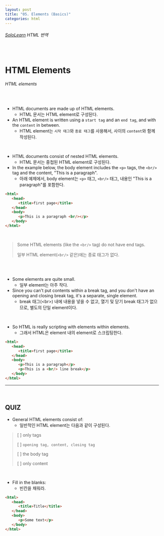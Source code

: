 ```yaml
---
layout: post
title: "05. Elements (Basics)"
categories: html
---
```


###### [SoloLearn](https://www.sololearn.com/) HTML 번역

<br>

# HTML Elements

###### HTML elements

<br>

- HTML documents are made up of HTML elements.
  - HTML 문서는 HTML element로 구성된다.
- An HTML element is written using a `start tag` and an `end tag`, and with the `content` in between.
  - HTML element는 `시작 태그`와 `종료 태그`를 사용해서, 사이의 `content`와 함께 작성된다.

<br>

- HTML documents consist of nested HTML elements.
  - HTML 문서는 중첩된 HTML element로 구성된다.
- In the example below, the body element includes the `<p>` tags, the `<br/>` tag and the content, "This is a paragraph".
  - 아래 예제에서, body element는 `<p>` 태그, `<br/>` 태그, 내용인 "This is a paragraph"를 포함한다.

```html
<html>
   <head>
      <title>first page</title>
   </head>
   <body>
      <p>This is a paragraph <br/></p>
   </body>
</html>
```

<br>

> Some HTML elements (like the `<br/>` tag) do not have end tags.
>
> 일부 HTML element(`<br/>` 같은)에는 종료 태그가 없다.

<br>

<br>

- Some elements are quite small.
  - 일부 element는 아주 작다.
- Since you can't put contents within a break tag, and you don't have an opening and closing break tag, it's a separate, single element.
  - break 태그(\<br>) 내에 내용을 넣을 수 없고, 열기 및 닫기 break 태그가 없으므로, 별도의 단일 element이다.

<br>

- So HTML is really scripting with elements within elements.
  - 그래서 HTML은 element 내의 element로 스크립팅한다.

```html
<html>
   <head>
      <title>first page</title>
   </head>
   <body>
      <p>This is a paragraph</p>
      <p>This is a <br/> line break</p>
   </body>
</html>
```

------

<br>

## QUIZ

- General HTML elements consist of:
  - 일반적인 HTML element는 다음과 같이 구성된다.

> [ ] only tags
>
> [ ] `opening tag, content, closing tag`
>
> [ ] the body tag
>
> [ ] only content

<br>

- Fill in the blanks:
  - 빈칸을 채워라.

```html
<html>
   <head>
      <title>Title</title>
   </head>
   <body>
      <p>Some text</p>
   </body>
</html>
```

<br>